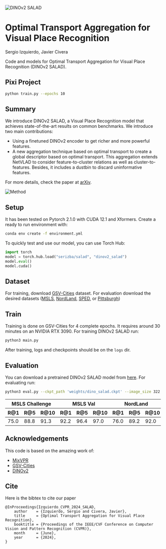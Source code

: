 ![DINOv2 SALAD](assets/dino_salad_title.png)
# Optimal Transport Aggregation for Visual Place Recognition
Sergio Izquierdo, Javier Civera

Code and models for Optimal Transport Aggregation for Visual Place Recognition (DINOv2 SALAD).

## Pixi Project
```bash
python train.py --epochs 10
```

## Summary

We introduce DINOv2 SALAD, a Visual Place Recognition model that achieves state-of-the-art results on common benchmarks. We introduce two main contributions:
 - Using a finetuned DINOv2 encoder to get richer and more powerful features.
 - A new aggregation technique based on optimal transport to create a global descriptor based on optimal transport. This aggregation extends NetVLAD to consider feature-to-cluster relations as well as cluster-to-features. Besides, it includes a dustbin to discard uninformative features.

For more details, check the paper at [arXiv](https://arxiv.org/abs/2311.15937).

![Method](assets/method.jpg)

## Setup

It has been tested on Pytorch 2.1.0 with CUDA 12.1 and Xformers. Create a ready to run environment with:
```bash
conda env create -f environment.yml
```

To quickly test and use our model, you can use Torch Hub:
```python
import torch
model = torch.hub.load("serizba/salad", "dinov2_salad")
model.eval()
model.cuda()
```

## Dataset

For training, download [GSV-Cities](https://github.com/amaralibey/gsv-cities) dataset. For evaluation download the desired datasets ([MSLS](https://github.com/FrederikWarburg/mapillary_sls), [NordLand](https://surfdrive.surf.nl/files/index.php/s/sbZRXzYe3l0v67W), [SPED](https://surfdrive.surf.nl/files/index.php/s/sbZRXzYe3l0v67W), or [Pittsburgh](https://data.ciirc.cvut.cz/public/projects/2015netVLAD/Pittsburgh250k/))

## Train

Training is done on GSV-Cities for 4 complete epochs. It requires around 30 minutes on an NVIDIA RTX 3090. For training DINOv2 SALAD run:
```bash
python3 main.py
```

After training, logs and checkpoints should be on the `logs` dir.

## Evaluation

You can download a pretrained DINOv2 SALAD model from [here](https://drive.google.com/file/d/1u83Dmqmm1-uikOPr58IIhfIzDYwFxCy1/view?usp=sharing). For evaluating run:

```bash
python3 eval.py --ckpt_path 'weights/dino_salad.ckpt' --image_size 322 322 --batch_size 256 --val_datasets MSLS Nordland
```

<table>
<thead>
  <tr>
    <th colspan="3">MSLS Challenge</th>
    <th colspan="3">MSLS Val</th>
    <th colspan="3">NordLand</th>
  </tr>
  <tr>
    <th>R@1</th>
    <th>R@5</th>
    <th>R@10</th>
    <th>R@1</th>
    <th>R@5</th>
    <th>R@10</th>
    <th>R@1</th>
    <th>R@5</th>
    <th>R@10</th>
  </tr>
</thead>
<tbody>
  <tr>
    <td>75.0</td>
    <td>88.8</td>
    <td>91.3</td>
    <td>92.2</td>
    <td>96.4</td>
    <td>97.0</td>
    <td>76.0</td>
    <td>89.2</td>
    <td>92.0</td>
  </tr>
</tbody>
</table>

## Acknowledgements
This code is based on the amazing work of:
 - [MixVPR](https://github.com/amaralibey/MixVPR)
 - [GSV-Cities](https://github.com/amaralibey/gsv-cities)
 - [DINOv2](https://github.com/facebookresearch/dinov2)

## Cite
Here is the bibtex to cite our paper
```
@InProceedings{Izquierdo_CVPR_2024_SALAD,
    author    = {Izquierdo, Sergio and Civera, Javier},
    title     = {Optimal Transport Aggregation for Visual Place Recognition},
    booktitle = {Proceedings of the IEEE/CVF Conference on Computer Vision and Pattern Recognition (CVPR)},
    month     = {June},
    year      = {2024},
}
```
